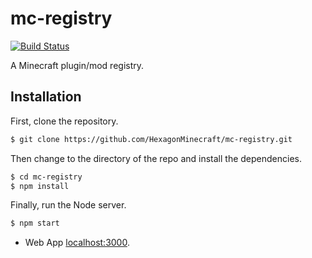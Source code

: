 # mc-registry
[![Build Status](https://travis-ci.org/HexagonMinecraft/mc-registry.svg?branch=master)](https://travis-ci.org/HexagonMinecraft/mc-registry)

A Minecraft plugin/mod registry. 

## Installation
First, clone the repository. 
```bash
$ git clone https://github.com/HexagonMinecraft/mc-registry.git
```
Then change to the directory of the repo and install the dependencies. 

```bash
$ cd mc-registry
$ npm install
```

Finally, run the Node server. 

```bash
$ npm start
```
- Web App [localhost:3000](http://localhost:3000).